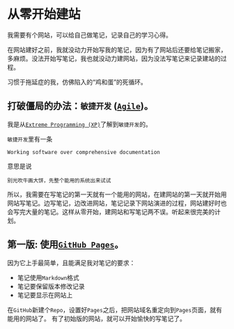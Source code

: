 # 从零开始建站

我需要有个网站，可以给自己做笔记，记录自己的学习心得。

在网站建好之前，我就没动力开始写我的笔记，因为有了网站后还要给笔记搬家，多麻烦。没法开始写笔记，我也就没动力建网站，因为没法写笔记来记录建站的过程。

习惯于拖延症的我，仿佛陷入的“鸡和蛋”的死循环。

## 打破僵局的办法：`敏捷开发` ([`Agile`](https://en.wikipedia.org/wiki/Extreme_programming))。

我是从[`Extreme Programming (XP)`](https://en.wikipedia.org/wiki/Extreme_programming)了解到`敏捷开发`的。

`敏捷开发`里有一条
```
Working software over comprehensive documentation
```
意思是说
```
别光吹牛画大饼，先整个能用的系统出来试试
```

所以，我需要在写笔记的第一天就有一个能用的网站，在建网站的第一天就开始用网站写笔记。边写笔记，边改进网站，笔记记录下网站演进的过程，网站建好时也会写完大量的笔记。这样从零开始，建网站和写笔记两不误。听起来很完美的计划。

## 第一版: 使用[`GitHub Pages`](https://pages.github.com/)。

因为它上手最简单，且能满足我对笔记的要求：
- 笔记使用`Markdown`格式
- 笔记要保留版本修改记录
- 笔记要显示在网站上

在`GitHub`新建个`Repo`，设置好`Pages`之后，把网站域名重定向到`Pages`页面，就有能用的网站了。
有了初始版的网站，就可以开始愉快的写笔记了。